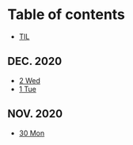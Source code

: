 # Table of contents

* [TIL](README.md)

## DEC. 2020 <a id="nov."></a>

* [2 Wed](nov./2-wed.md)
* [1 Tue](nov./1-dec.md)

## NOV. 2020 <a id="2020"></a>

* [30 Mon](2020/30-mon.md)

